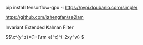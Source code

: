 <script type="text/javascript" src="http://cdn.mathjax.org/mathjax/latest/MathJax.js?config=default"></script>
pip install tensorflow-gpu -i https://pypi.doubanio.com/simple/

https://github.com/izhengfan/se2lam

Invariant Extended Kalman Filter

$$\x^{y^z}=(1+{\rm e}^x)^{-2xy^w} $
